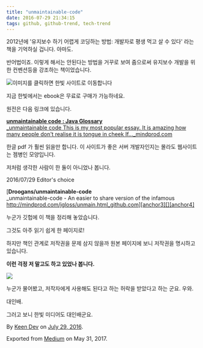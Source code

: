 ```yaml
---
title: "unmaintainable-code"
date: 2016-07-29 21:34:15
tags: github, github-trend, tech-trend 
---
```



2012년에 '유지보수 하기 어렵게 코딩하는 방법: 개발자로 평생 먹고 살 수 있다' 라는 책을 기억하실 겁니다. 아마도.

반어법이죠. 이렇게 해서는 안된다는 방법을 거꾸로 보여 줌으로써 유지보수 개발을 위한 컨벤션등을 강조하는 책이었습니다.

[![][image0]][anchor0]이미지를 클릭하면 한빛 사이트로 이동합니다

지금 한빛에서는 ebook은 무료로 구매가 가능하네요.

원전은 다음 링크에 있습니다.

[**unmaintainable code : Java Glossary**  
_unmaintainable code This is my most popular essay. It is amazing how many people don't realise it is tongue in cheek If..._mindprod.com][anchor1][][anchor2]

한글 pdf 가 훨씬 읽을만 합니다. 이 사이트가 좋은 서버 개발자인지는 몰라도 웹사이트는 젬병인 모양입니다.

저처럼 생각한 사람이 한 둘이 아니었나 봅니다.

2016/07/29 Editor's choice

[**Droogans/unmaintainable-code**  
_unmaintainable-code - An easier to share version of the infamous http://mindprod.com/jgloss/unmain.html_github.com][anchor3][][anchor4]

누군가 깃헙에 이 책을 정리해 놓았습니다.

그것도 아주 읽기 쉽게 한 페이지로!

하지만 책인 관계로 저작권을 문제 삼지 않을까 원본 페이지에 보니 저작권을 명시하고 있습니다.

**이런 걱정 저 말고도 하고 있었나 봅니다.**

![][image1]

누군가 물어봤고, 저작자에게 사용해도 된다고 하는 허락을 받았다고 하는 군요. 우와.

대인배.

그러고 보니 한빛 미디어도 대인배군요.

By [Keen Dev][anchor5] on [July 29, 2016][anchor6].

Exported from [Medium][anchor7] on May 31, 2017\.


[anchor0]: http://www.hanbit.co.kr/store/books/look.php?p_code=E2375873090
[anchor1]: http://mindprod.com/jgloss/unmain.html "http://mindprod.com/jgloss/unmain.html"
[anchor2]: http://mindprod.com/jgloss/unmain.html
[anchor3]: https://github.com/Droogans/unmaintainable-code "https://github.com/Droogans/unmaintainable-code"
[anchor4]: https://github.com/Droogans/unmaintainable-code
[anchor5]: https://medium.com/@keendev
[anchor6]: https://medium.com/p/36dfbf74bbc6
[anchor7]: https://medium.com


[image0]: /images/1*hKFp5A0rL47103EOcsPPFQ.png
[image1]: /images/1*RSYu7RMVFkGSqZMW-lRijw.pn